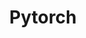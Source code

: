 ---
layout: list
title: Pytorch
slug: Pytorch
menu: true
submenu: false
order: 4
description: >
  Pytorch로 작성된 코드 및 활용 정리
---